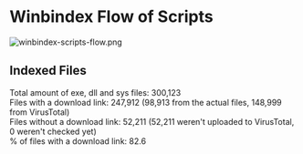 # Winbindex Flow of Scripts

![winbindex-scripts-flow.png](winbindex-scripts-flow.png)

## Indexed Files

<!--FileStats-->
Total amount of exe, dll and sys files: 300,123  
Files with a download link: 247,912 (98,913 from the actual files, 148,999 from VirusTotal)  
Files without a download link: 52,211 (52,211 weren't uploaded to VirusTotal, 0 weren't checked yet)  
% of files with a download link: 82.6  
<!--/FileStats-->
